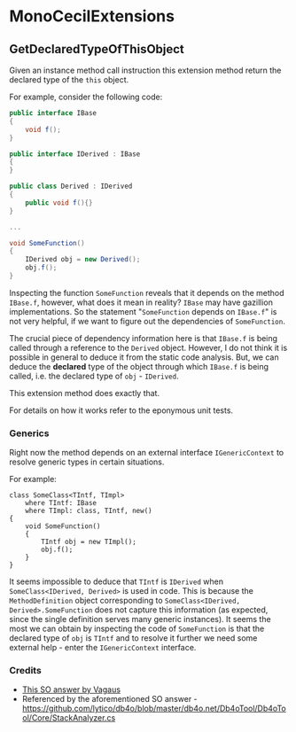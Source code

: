 # MonoCecilExtensions
## GetDeclaredTypeOfThisObject
Given an instance method call instruction this extension method return the declared type of the `this` object.

For example, consider the following code:
```csharp
public interface IBase
{
    void f();
}

public interface IDerived : IBase
{
}

public class Derived : IDerived
{
    public void f(){}
}

...

void SomeFunction()
{
    IDerived obj = new Derived();
    obj.f();
}
```
Inspecting the function `SomeFunction` reveals that it depends on the method `IBase.f`, however, what does it mean in reality? `IBase` may have gazillion implementations. So the statement "`SomeFunction` depends on `IBase.f`" is not very helpful, if we want to figure out the dependencies of `SomeFunction`.

The crucial piece of dependency information here is that `IBase.f` is being called through a reference to the `Derived` object. However, I do not think it is possible in general to deduce it from the static code analysis. But, we can deduce the **declared** type of the object through which `IBase.f` is being called, i.e. the declared type of `obj` - `IDerived`.

This extension method does exactly that.

For details on how it works refer to the eponymous unit tests.

### Generics
Right now the method depends on an external interface `IGenericContext` to resolve generic types in certain situations.

For example:
```
class SomeClass<TIntf, TImpl>
    where TIntf: IBase
    where TImpl: class, TIntf, new()
{
    void SomeFunction()
    {
        TIntf obj = new TImpl();
        obj.f();
    }
}
```
It seems impossible to deduce that `TIntf` is `IDerived` when `SomeClass<IDerived, Derived>` is used in code. This is because the `MethodDefinition` object corresponding to `SomeClass<IDerived, Derived>.SomeFunction` does not capture this information (as expected, since the single definition serves many generic instances). It seems the most we can obtain by inspecting the code of `SomeFunction` is that the declared type of `obj` is `TIntf` and to resolve it further we need some external help - enter the `IGenericContext` interface.

### Credits
 - [This SO answer by Vagaus](https://stackoverflow.com/a/68474401/80002)
 - Referenced by the aforementioned SO answer - https://github.com/lytico/db4o/blob/master/db4o.net/Db4oTool/Db4oTool/Core/StackAnalyzer.cs